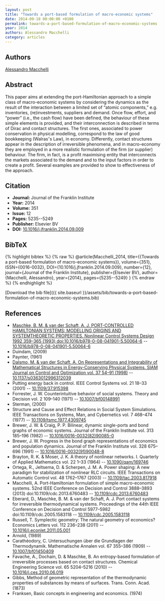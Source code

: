 ```yaml
---
layout: post
title: "Towards a port-based formulation of macro-economic systems"
date: 2014-09-18 00:00:00 +0100
permalink: towards-a-port-based-formulation-of-macro-economic-systems
year: 2014
authors: Alessandro Macchelli
category: articles
---
```

 
## Authors
[Alessandro Macchelli](authors/alessandro-macchelli)
 
## Abstract
This paper aims at extending the port-Hamiltonian approach to a simple class of macro-economic systems by considering the dynamics as the result of the interaction between a limited set of “atomic components,” e.g. inventories, (re)investments, suppliers and demand. Once flow, effort, and “power” (i.e., the cash flow) have been defined, the behaviour of these simple elements is provided, and their interconnection is described in terms of Dirac and contact structures. The first ones, associated to power conservation in physical modelling, correspond to the law of good bookkeeping (Walras׳s Law), in economy. Differently, contact structures appear in the description of irreversible phenomena, and in macro-economy they are employed in a more realistic formulation of the firm (or supplier) behaviour. The firm, in fact, is a profit maximising entity that interconnects the markets associated to the demand and to the input factors in order to create a profit. Several examples are provided to show to effectiveness of the approach.
 
## Citation
- **Journal:** Journal of the Franklin Institute
- **Year:** 2014
- **Volume:** 351
- **Issue:** 12
- **Pages:** 5235--5249
- **Publisher:** Elsevier BV
- **DOI:** [10.1016/j.jfranklin.2014.09.009](https://doi.org/10.1016/j.jfranklin.2014.09.009)
 
## BibTeX
{% highlight bibtex %}
{% raw %}
@article{Macchelli_2014,
  title={{Towards a port-based formulation of macro-economic systems}},
  volume={351},
  ISSN={0016-0032},
  DOI={10.1016/j.jfranklin.2014.09.009},
  number={12},
  journal={Journal of the Franklin Institute},
  publisher={Elsevier BV},
  author={Macchelli, Alessandro},
  year={2014},
  pages={5235--5249}
}
{% endraw %}
{% endhighlight %}
 
[Download the bib file]({{ site.baseurl }}/assets/bib/towards-a-port-based-formulation-of-macro-economic-systems.bib)
 
## References
- [Maschke, B. M. & van der Schaft, A. J. PORT-CONTROLLED HAMILTONIAN SYSTEMS: MODELLING ORIGINS AND SYSTEMTHEORETIC PROPERTIES. Nonlinear Control Systems Design 1992 359–365 (1993) doi:10.1016/b978-0-08-041901-5.50064-6](port-controlled-hamiltonian-systems-modelling-origins-and-systemtheoretic-properties0) -- [10.1016/b978-0-08-041901-5.50064-6](https://doi.org/10.1016/b978-0-08-041901-5.50064-6)
- Duindam, (2009)
- Paynter, (1961)
- [Dalsmo, M. & van der Schaft, A. On Representations and Integrability of Mathematical Structures in Energy-Conserving Physical Systems. SIAM Journal on Control and Optimization vol. 37 54–91 (1998)](on-representations-and-integrability-of-mathematical-structures-in-energy-conserving-physical-systems) -- [10.1137/s0363012996312039](https://doi.org/10.1137/s0363012996312039)
- Putting energy back in control. IEEE Control Systems vol. 21 18–33 (2001) -- [10.1109/37.915398](https://doi.org/10.1109/37.915398)
- Forrester, J. W. Counterintuitive behavior of social systems. Theory and Decision vol. 2 109–140 (1971) -- [10.1007/bf00148991](https://doi.org/10.1007/bf00148991)
- Sterman, (2000)
- Structure and Cause and Effect Relations in Social System Simulations. IEEE Transactions on Systems, Man, and Cybernetics vol. 7 468–474 (1977) -- [10.1109/tsmc.1977.4309745](https://doi.org/10.1109/tsmc.1977.4309745)
- Brewer, J. W. & Craig, P. P. Bilinear, dynamic single-ports and bond graphs of economic systems. Journal of the Franklin Institute vol. 313 185–196 (1982) -- [10.1016/0016-0032(82)90085-0](https://doi.org/10.1016/0016-0032(82)90085-0)
- Brewer, J. W. Progress in the bond graph representations of economics and population dynamics. Journal of the Franklin Institute vol. 328 675–696 (1991) -- [10.1016/0016-0032(91)90048-8](https://doi.org/10.1016/0016-0032(91)90048-8)
- Brayton, R. K. & Moser, J. K. A theory of nonlinear networks. I. Quarterly of Applied Mathematics vol. 22 1–33 (1964) -- [10.1090/qam/169746](https://doi.org/10.1090/qam/169746)
- Ortega, R., Jeltsema, D. & Scherpen, J. M. A. Power shaping: A new paradigm for stabilization of nonlinear RLC circuits. IEEE Transactions on Automatic Control vol. 48 1762–1767 (2003) -- [10.1109/tac.2003.817918](https://doi.org/10.1109/tac.2003.817918)
- Macchelli, A. Port-Hamiltonian formulation of simple macro-economic systems. 52nd IEEE Conference on Decision and Control 3888–3893 (2013) doi:10.1109/cdc.2013.6760483 -- [10.1109/cdc.2013.6760483](https://doi.org/10.1109/cdc.2013.6760483)
- Eberard, D., Maschke, B. M. & van der Schaft, A. J. Port contact systems for irreversible thermodynamical systems. Proceedings of the 44th IEEE Conference on Decision and Control 5977–5982 doi:10.1109/cdc.2005.1583118 -- [10.1109/cdc.2005.1583118](https://doi.org/10.1109/cdc.2005.1583118)
- Russell, T. Symplectic geometry: The natural geometry of economics? Economics Letters vol. 112 236–238 (2011) -- [10.1016/j.econlet.2011.05.001](https://doi.org/10.1016/j.econlet.2011.05.001)
- Arnold, (1989)
- Carathéodory, C. Untersuchungen über die Grundlagen der Thermodynamik. Mathematische Annalen vol. 67 355–386 (1909) -- [10.1007/bf01450409](https://doi.org/10.1007/bf01450409)
- Favache, A., Dochain, D. & Maschke, B. An entropy-based formulation of irreversible processes based on contact structures. Chemical Engineering Science vol. 65 5204–5216 (2010) -- [10.1016/j.ces.2010.06.019](https://doi.org/10.1016/j.ces.2010.06.019)
- Gibbs, Method of geometric representation of the thermodynamic properties of substances by means of surfaces. Trans. Conn. Acad. (1873)
- Franksen, Basic concepts in engineering and economics. (1974)

